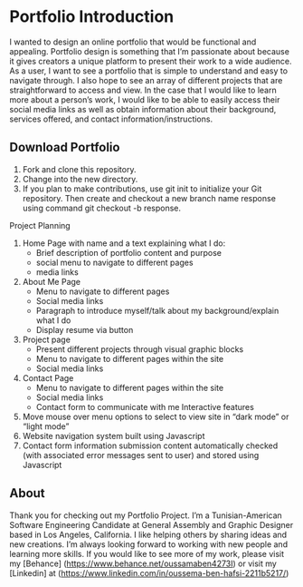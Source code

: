 # Portfolio Introduction

I wanted to design an online portfolio that would be functional and appealing. Portfolio design is something that 
I’m passionate about because it gives creators a unique platform to present their work to a wide audience. As a user, I want to see a portfolio that is simple to understand and easy to navigate through. I also hope to see an array of different projects that are straightforward to access and view. In the case that I would like to learn more about a person’s work, I would like to be able to easily access their social media links as well as obtain information about their background, services offered, and contact information/instructions.

## Download Portfolio

1.	Fork and clone this repository.
2.	Change into the new directory.
3.	If you plan to make contributions, use git init to initialize your Git repository. Then create and checkout a new branch name response using command git checkout -b response.

Project Planning
1.	Home Page with name and a text explaining what I do:
	* Brief description of portfolio content and purpose
    * social menu to navigate to different pages
    * media links
2.	About Me Page
    * Menu to navigate to different pages	
    * Social media links
    * Paragraph to introduce myself/talk about my background/explain what I do
    * Display resume via button
3.	Project page
    * Present different projects through visual graphic blocks
    * Menu to navigate to different pages within the site
    * Social media links
4.	Contact Page
    * Menu to navigate to different pages within the site
    * Social media links
    * Contact form to communicate with me
Interactive features
1.	Move mouse over menu options to select to view site in “dark mode” or “light mode” 
2.	Website navigation system built using Javascript
3.	Contact form information submission content automatically checked (with associated error messages sent to user) and stored using Javascript

## About
Thank you for checking out my Portfolio Project. I’m a Tunisian-American Software Engineering Candidate at General Assembly and Graphic Designer based in Los Angeles, California. I like helping others by sharing ideas and new creations. I’m always looking forward to working with new people and learning more skills. If you would like to see more of my work, please visit my [Behance] (https://www.behance.net/oussamaben4273I) or visit my [Linkedin] at (https://www.linkedin.com/in/oussema-ben-hafsi-2211b5217/)


